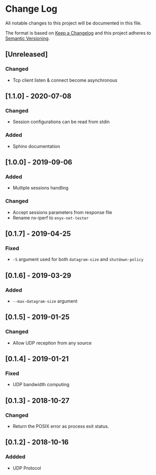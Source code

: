 # Change Log
All notable changes to this project will be documented in this file.

The format is based on [Keep a Changelog](http://keepachangelog.com/)
and this project adheres to [Semantic Versioning](http://semver.org/).

## [Unreleased]
### Changed
- Tcp client listen & connect become asynchronous

## [1.1.0] - 2020-07-08
### Changed
- Session configurations can be read from stdin
### Added
- Sphinx documentation

## [1.0.0] - 2019-09-06
### Added
- Multiple sessions handling
### Changed
- Accept sessions parameters from response file
- Rename nx-iperf to `enyx-net-tester`

## [0.1.7] - 2019-04-25
### Fixed
- `-S` argument used for both `datagram-size` and `shutdown-policy`

## [0.1.6] - 2019-03-29
### Added
-  `--max-datagram-size` argument

## [0.1.5] - 2019-01-25
### Changed
- Allow UDP reception from any source

## [0.1.4] - 2019-01-21
### Fixed
- UDP bandwidth computing

## [0.1.3] - 2018-10-27
### Changed
- Return the POSIX error as process exit status.

## [0.1.2] - 2018-10-16
### Addded
- UDP Protocol
